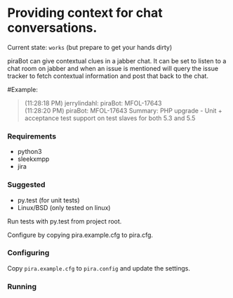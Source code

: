 Providing context for chat conversations.
===
Current state: `works` (but prepare to get your hands dirty)

piraBot can give contextual clues in a jabber chat. It can be set to listen to a chat room on jabber and when an issue is mentioned will query the issue tracker to fetch contextual information and post that back to the chat.

#Example:

>(11:28:18 PM) jerrylindahl: piraBot: MFOL-17643  
>(11:28:20 PM) piraBot: MFOL-17643 Summary: PHP upgrade - Unit + acceptance test support on test slaves for both 5.3 and 5.5

### Requirements
* python3
* sleekxmpp
* jira


### Suggested
* py.test (for unit tests)
* Linux/BSD (only tested on linux)

Run tests with py.test from project root.

Configure by copying pira.example.cfg to pira.cfg.

### Configuring
Copy `pira.example.cfg` to `pira.config` and update the settings.

### Running

```python3 -m src.main
```
